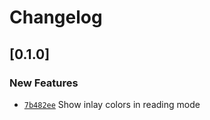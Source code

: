 # Changelog

## \[0.1.0]

### New Features

- [`7b482ee`](https://github.com/GRA0007/obsidian-css-inlay-colors/commit/7b482ee6ac89779ff849c4a77024555ad1a518eb) Show inlay colors in reading mode
